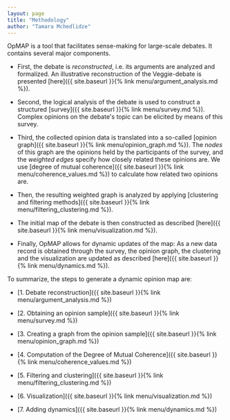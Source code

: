 ```yaml
---
layout: page
title: "Methodology"
author: "Tamara Mchedlidze"
---
```


OpMAP is a tool that facilitates sense-making for large-scale debates. It contains several major components.

* First, the debate is *reconstructed*, i.e. its arguments are analyzed and formalized. An illustrative reconstruction of the Veggie-debate is presented [here]({{ site.baseurl }}{% link menu/argument_analysis.md %}).

* Second, the logical analysis of the debate is used to construct a structured [survey]({{ site.baseurl }}{% link menu/survey.md %}). Complex opinions on the debate's topic can be elicited by means of this survey.

* Third, the collected opinion data is translated into a so-called [opinion graph]({{ site.baseurl }}{% link menu/opinion_graph.md %}). The *nodes* of this graph are the opinions held by the participants of the survey, and the *weighted edges* specify how closely related these opinions are. We use [degree of mutual coherence]({{ site.baseurl }}{% link menu/coherence_values.md %}) to calculate how related two opinions are.

* Then, the resulting weighted graph is analyzed by applying [clustering and filtering methods]({{ site.baseurl }}{% link menu/filtering_clustering.md %}). 

* The initial map of the debate is then constructed as described [here]({{ site.baseurl }}{% link menu/visualization.md %}).

* Finally, OpMAP allows for dynamic updates of the map: As a new data record is obtained through the survey, the opinion graph, the clustering and the visualization are updated as described [here]({{ site.baseurl }}{% link menu/dynamics.md %}).


To summarize, the steps to generate a dynamic opinion map are:

* [1. Debate reconstruction]({{ site.baseurl }}{% link menu/argument_analysis.md %})

* [2. Obtaining an opinion sample]({{ site.baseurl }}{% link menu/survey.md %})

* [3. Creating a graph from the opinion sample]({{ site.baseurl }}{% link menu/opinion_graph.md %})

* [4. Computation of the Degree of Mutual Coherence]({{ site.baseurl }}{% link menu/coherence_values.md %})

* [5. Filtering and clustering]({{ site.baseurl }}{% link menu/filtering_clustering.md %})

* [6. Visualization]({{ site.baseurl }}{% link menu/visualization.md %})

* [7. Adding dynamics]({{ site.baseurl }}{% link menu/dynamics.md %})
 